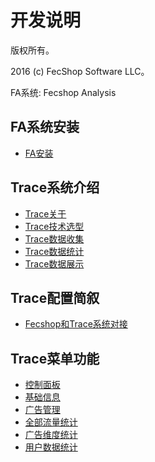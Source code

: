 开发说明
===============================

版权所有。

2016 (c) FecShop Software LLC。

FA系统: Fecshop Analysis

FA系统安装
-------------

* [FA安装](fa-install.md)

Trace系统介绍
-------------

* [Trace关于](trace-about.md)
* [Trace技术选型](trace-jishu.md)
* [Trace数据收集](trace_get_data.md)
* [Trace数据统计](trace_data_tj.md)
* [Trace数据展示](trace_data_view.md)

Trace配置简叙
-------------

* [Fecshop和Trace系统对接](trace-fecshop-connect.md)


Trace菜单功能
-----------

* [控制面板](trace-kzmb.md)
* [基础信息](trace-menu-base.md)
* [广告管理](trace-menu-advertise.md)
* [全部流量统计](trace-all-ll.md)
* [广告维度统计](trace-advertise-ll.md)
* [用户数据统计](trace-user-ll.md)
